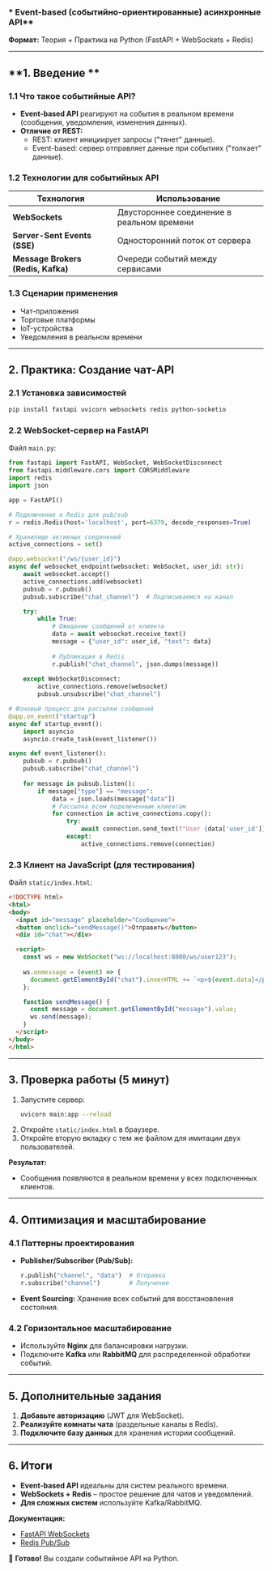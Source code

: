 ### * Event-based (событийно-ориентированные) асинхронные API**  
**Формат:** Теория + Практика на Python (FastAPI + WebSockets + Redis)  

---

## **1. Введение **  
### **1.1 Что такое событийные API?**  
- **Event-based API** реагируют на события в реальном времени (сообщения, уведомления, изменения данных).  
- **Отличие от REST:**  
  - REST: клиент инициирует запросы ("тянет" данные).  
  - Event-based: сервер отправляет данные при событиях ("толкает" данные).  

### **1.2 Технологии для событийных API**  
| **Технология**   | **Использование**                     |  
|------------------|---------------------------------------|  
| **WebSockets**   | Двустороннее соединение в реальном времени |  
| **Server-Sent Events (SSE)** | Односторонний поток от сервера |  
| **Message Brokers (Redis, Kafka)** | Очереди событий между сервисами |  

### **1.3 Сценарии применения**  
- Чат-приложения  
- Торговые платформы  
- IoT-устройства  
- Уведомления в реальном времени  

---

## **2. Практика: Создание чат-API**  
### **2.1 Установка зависимостей**  
```bash
pip install fastapi uvicorn websockets redis python-socketio
```

### **2.2 WebSocket-сервер на FastAPI**  
Файл `main.py`:  
```python
from fastapi import FastAPI, WebSocket, WebSocketDisconnect
from fastapi.middleware.cors import CORSMiddleware
import redis
import json

app = FastAPI()

# Подключение к Redis для pub/sub
r = redis.Redis(host='localhost', port=6379, decode_responses=True)

# Хранилище активных соединений
active_connections = set()

@app.websocket("/ws/{user_id}")
async def websocket_endpoint(websocket: WebSocket, user_id: str):
    await websocket.accept()
    active_connections.add(websocket)
    pubsub = r.pubsub()
    pubsub.subscribe("chat_channel")  # Подписываемся на канал

    try:
        while True:
            # Ожидание сообщений от клиента
            data = await websocket.receive_text()
            message = {"user_id": user_id, "text": data}
            
            # Публикация в Redis
            r.publish("chat_channel", json.dumps(message))
            
    except WebSocketDisconnect:
        active_connections.remove(websocket)
        pubsub.unsubscribe("chat_channel")

# Фоновый процесс для рассылки сообщений
@app.on_event("startup")
async def startup_event():
    import asyncio
    asyncio.create_task(event_listener())

async def event_listener():
    pubsub = r.pubsub()
    pubsub.subscribe("chat_channel")
    
    for message in pubsub.listen():
        if message["type"] == "message":
            data = json.loads(message["data"])
            # Рассылка всем подключенным клиентам
            for connection in active_connections.copy():
                try:
                    await connection.send_text(f"User {data['user_id']}: {data['text']}")
                except:
                    active_connections.remove(connection)
```

### **2.3 Клиент на JavaScript (для тестирования)**  
Файл `static/index.html`:  
```html
<!DOCTYPE html>
<html>
<body>
  <input id="message" placeholder="Сообщение">
  <button onclick="sendMessage()">Отправить</button>
  <div id="chat"></div>

  <script>
    const ws = new WebSocket("ws://localhost:8000/ws/user123");
    
    ws.onmessage = (event) => {
      document.getElementById("chat").innerHTML += `<p>${event.data}</p>`;
    };

    function sendMessage() {
      const message = document.getElementById("message").value;
      ws.send(message);
    }
  </script>
</body>
</html>
```

---

## **3. Проверка работы (5 минут)**  
1. Запустите сервер:  
   ```bash
   uvicorn main:app --reload
   ```
2. Откройте `static/index.html` в браузере.  
3. Откройте вторую вкладку с тем же файлом для имитации двух пользователей.  

**Результат:**  
- Сообщения появляются в реальном времени у всех подключенных клиентов.  

---

## **4. Оптимизация и масштабирование**  
### **4.1 Паттерны проектирования**  
- **Publisher/Subscriber (Pub/Sub):**  
  ```python
  r.publish("channel", "data")  # Отправка
  r.subscribe("channel")        # Получение
  ```
- **Event Sourcing:** Хранение всех событий для восстановления состояния.  

### **4.2 Горизонтальное масштабирование**  
- Используйте **Nginx** для балансировки нагрузки.  
- Подключите **Kafka** или **RabbitMQ** для распределенной обработки событий.  

---

## **5. Дополнительные задания**  
1. **Добавьте авторизацию** (JWT для WebSocket).  
2. **Реализуйте комнаты чата** (раздельные каналы в Redis).  
3. **Подключите базу данных** для хранения истории сообщений.  

---

## **6. Итоги**  
- **Event-based API** идеальны для систем реального времени.  
- **WebSockets + Redis** – простое решение для чатов и уведомлений.  
- **Для сложных систем** используйте Kafka/RabbitMQ.  

**Документация:**  
- [FastAPI WebSockets](https://fastapi.tiangolo.com/advanced/websockets/)  
- [Redis Pub/Sub](https://redis.io/topics/pubsub)  

🚀 **Готово!** Вы создали событийное API на Python.